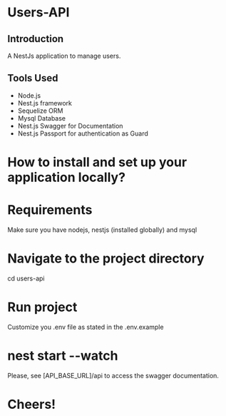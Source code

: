 

# Users-API

## Introduction

A NestJs application to manage users.

## Tools Used

- Node.js
- Nest.js framework
- Sequelize ORM
- Mysql Database
- Nest.js Swagger for Documentation
- Nest.js Passport for authentication as Guard

# How to install and set up your application locally?

# Requirements 
Make sure you have nodejs, nestjs (installed globally) and mysql

# Navigate to the project directory
cd users-api

# Run project
Customize you .env file as stated in the .env.example
# nest start --watch 
Please, see [API_BASE_URL]/api to access the swagger documentation.

# Cheers! 


